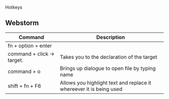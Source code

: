 Hotkeys

## Webstorm

| Command                                 | Description                                                               |
| --------------------------------------- | --------------------------------------------------------------------------|
| fn + option + enter || alt + enter      | Imports whatever your cursor is on                                        |
| command + click -> target.              | Takes you to the declaration of the target                                |
| command + o                             | Brings up dialogue to open file by typing name                            |
| shift + fn + F6                         | Allows you highlight text and replace it whereever it is being used	      |